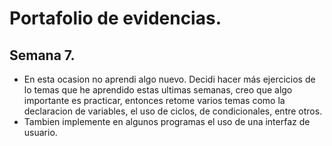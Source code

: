 # Portafolio de evidencias.

## Semana 7.

- En esta ocasion no aprendi algo nuevo. Decidi hacer más ejercicios de lo temas que he aprendido estas ultimas semanas, creo que algo importante es practicar, entonces retome varios temas como la declaracion de variables, el uso de ciclos, de condicionales, entre otros. 
- Tambien implemente en algunos programas el uso de una interfaz de usuario.
